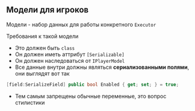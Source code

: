 ﻿## Модели для игроков

Модели - набор данных для работы конкретного `Executor`

Требования к такой модели
- Это должен быть `class`
- Он должен иметь аттрибут `[Serializable]`
- Он должен наследоваться от `IPlayerModel`
- Все данные внутри должны являться **сериализованными полями**, они выглядят вот так
```csharp
[field:SerializeField] public bool Enabled { get; set; } = true;
```
- Тем самым запрещены обычные переменные, это вопрос стилистики


